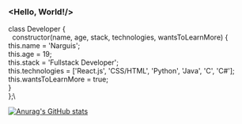 ### <Hello, World!/>

class Developer {\
&nbsp;  constructor(name, age, stack, technologies, wantsToLearnMore) {\
    this.name = 'Narguis';\
    this.age = 19;\
    this.stack = 'Fullstack Developer';\
    this.technologies = ['React.js', 'CSS/HTML', 'Python', 'Java', 'C', 'C#'];\
    this.wantsToLearnMore = true;\
  }\
};\


<!--
**narguis/narguis** is a ✨ _special_ ✨ repository because its `README.md` (this file) appears on your GitHub profile.

Here are some ideas to get you started:

- 🔭 I’m currently working on ...
- 🌱 I’m currently learning ...
- 👯 I’m looking to collaborate on ...
- 🤔 I’m looking for help with ...
- 💬 Ask me about ...
- 📫 How to reach me: ...
- 😄 Pronouns: ...
- ⚡ Fun fact: ...
-->

[![Anurag's GitHub stats](https://github-readme-stats.vercel.app/api?username=narguis)](https://github.com/anuraghazra/github-readme-stats)
